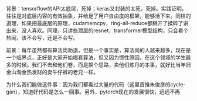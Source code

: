 背景：tensorflow的API太底层，死掉；keras又封装的太死，死掉。实践证明，往往是对底层内容的有效抽象，并给足了用户自由度的框架，能够活下来。同样的道理，如果把最底层的原理，cudamemcpy，ring-all-reduce都掰开了揉碎了讲出来，没人喜欢。同理，只讲些顶层的resnet，transformer模型结构，只会看个热闹，该不会写，还是不会写。

前景：每年虽然都有算法岗劝退，但是一个事实是，算法岗的人越来越多，现在是一个临界点，正好是大家开始唱衰算法，但又因为惯性原因，在这个领域的学生最多的时候。我们不去和他们卷，而是换个思路，卖他们炼丹的本事，就好比当年旧金山淘金热发财的卖牛仔裤的老兄一样。

为什么我们能做这件事：因为我们都看过大量的代码（这里首推朱俊彦的cycle-gan），知道好代码是怎么一回事。另外，pytorch现在的发展很快，远远不再

